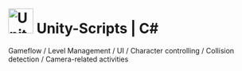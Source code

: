 #  [<img src="https://github.com/unity-technologies.png" title="Unity Technologies" height="50">](https://github.com/unity-technologies)&nbsp;Unity-Scripts | C# 
Gameflow / Level Management / UI / Character controlling / Collision detection / Camera-related activities  
